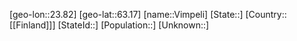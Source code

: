 ﻿---
location: [63.17,23.82]
type: City
tags:
- geo/City


SpocWebEntityId: 35313
isDeleted: false
confidential: public

---
[geo-lon::23.82]
[geo-lat::63.17]
[name::Vimpeli]
[State::]
[Country::[[Finland]]]
[StateId::]
[Population::]
[Unknown::]

